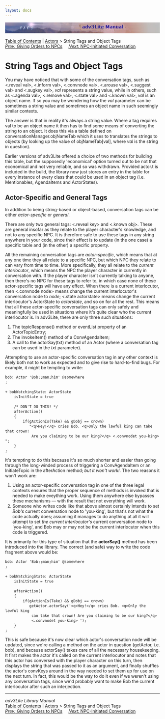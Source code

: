 ```yaml
---
layout: docs
---
```

<div class="topbar">

<img src="topbar.jpg" data-border="0" />

</div>

<div class="nav">

<a href="toc.html" class="nav">Table of Contents</a> \|
<a href="actor.html" class="nav">Actors</a> \> String Tags and Object
Tags  
<span class="navnp"><a href="orders.html" class="nav"><em>Prev:</em> Giving Orders to
NPCs</a>    
<a href="initiate.html" class="nav"><em>Next:</em> NPC-Initiated
Conversation</a>     </span>

</div>

<div class="main">

# String Tags and Object Tags

You may have noticed that with some of the conversation tags, such as
\<.reveal val\>, \<.inform val\>, \<.convnode val\>, \<.arouse val\>,
\<.suggest val\> and \<.sugkey val\>, *val* represents a string value,
while in others, such as \<.agenda val\>, \<.remove val\>, \<.state
val\> and \<.known val\>, *val* is an object name. If so you may be
wondering how the *val* parameter can be sometimes a string value and
sometimes an object name in such seemingly similar contexts.

The answer is that in reality it's always a string value. Where a tag
requires val to be an object name it then has to find some means of
converting the string to an object. It does this via a table defined on
conversationManager.objNameTab which it uses to translates the strings
to objects (by looking up the value of objNameTab\[val\], where *val* is
the string in question).

Earlier versions of adv3Lite offered a choice of two methods for
building this table, but the supposedly 'economical' option turned out
to be not that economical and not very reliable, and so was withdrawn.
Provided actor.t is included in the build, the library now just stores
an entry in the table for every instance of every class that could be
used in an object tag (i.e. Mentionables, AgendaItems and ActorStates).

## <span id="actor-tag-idx">Actor-Specific and General Tags</span>

In addition to being string-based or object-based, conversation tags can
be either *actor-specific* or *general*.

There are only two general tags: \<.reveal key\> and \<.known obj\>.
These are general insofar as they relate to the player character's
knowledge, and not to any specific NPC. It is therefore safe to use
these tags in any string anywhere in your code, since their effect is to
update (in the one case) a specific table and (in the other) a specific
property.

All the remaining conversation tags are *actor-specific*, which means
that at any one time they all relate to a specific NPC, but which NPC
they relate to can vary from time to time. More specifically, they all
relate to the *<span id="curint_idx">current interlocutor</span>*, which
means the NPC the player character in currently in conversation with. If
the player character isn't currently talking to anyone, then there's no
NPC for these tags to refer to, in which case none of these
actor-specific tags will have any effect. When there is a current
interlocutor, then \<.convnode node\> means change the current
interlocutor's conversation node to *node*; \<.state actorstate\> means
change the current interlocutor's ActorState to *actorstate*, and so on
for all the rest. This means that all these actor-specific conversation
tags can only safely and meaningfully be used in situations where it's
quite clear who the current interlocutor is. In adv3Lite, there are only
three such situations:

1.  The topicResponse() method or eventList property of an
    ActorTopicEntry;
2.  The invokeItem() method of a ConvAgendaItem;
3.  A call to the actorSay(txt) method of an Actor (where a conversation
    tag can be used in the *txt* parameter).

Attempting to use an actor-specific conversation tag in any other
context is likely both not to work as expected and to give rise to
hard-to-find bugs. For example, it might be tempting to write:

<div class="code">

    bob: Actor 'Bob;;man;him' @somewhere
    ;

    + bobWatchingState: ActorState
        isInitState = true
        
        /* DON'T DO THIS! */
        afterAction()
        {
            if(gActionIs(Take) && gDobj == crown)
               "<q>Hey!</q> cries Bob. <q>Only the lawful king can take that crown!
                Are you claiming to be our king?</q> <.convnodet you-king> ";  
        }
    ;

</div>

It's tempting to do this because it's so much shorter and easier than
going through the long-winded process of triggering a ConvAgendaItem or
an InitiateTopic in the afterAction method; *but it won't work!*. The
two reasons it won't work are:

1.  Using an actor-specific conversation tag in one of the three legal
    contexts ensures that the proper sequence of methods is invoked that
    is needed to make eveything work. Using them anywhere else bypasses
    these mechanisms — with the result that not everything will work.
2.  Someone who writes code like that above almost certainly intends to
    set *Bob's* current conversation node to 'you-king', but that's not
    what the code actually does; assuming it manages to do anything at
    all it will attempt to set *the current interlocutor's* current
    conversation node to 'you-king', and Bob may or may not be the
    current interlocutor when this code is triggered.

It is primarily for this type of situation that the **actorSay()**
method has been introduced into the library. The correct (and safe) way
to write the code fragment above would be:

<div class="code">

    bob: Actor 'Bob;;man;him' @somewhere
    ;

    + bobWatchingState: ActorState
        isInitState = true
        
        afterAction()
        {
            if(gActionIs(Take) && gDobj == crown)
               getActor.actorSay('<q>Hey!</q> cries Bob. <q>Only the lawful king
                can take that crown! Are you claiming to be our king?</q> 
                <.convnodet you-king> ');  
        }
    ;

</div>

This is safe because it's now clear which actor's conversation node will
be updated, since we're calling a method on the actor in question
(getActor, i.e. bob), and because <span class="code">actorSay()</span>
takes care of all the necessary housekeeping. It first makes the actor
it's called on the current interlocutor and notes that this actor has
conversed with the player character on this turn, then displays the
string that was passed to it as an argument, and finally shuffles the
actor's convKeys around in the way needed to set them up for use on the
next turn. In fact, this would be the way to do it even if we weren't
using any conversation tags, since we'd probably want to make Bob the
current interlocutor after such an interjection.

</div>

------------------------------------------------------------------------

<div class="navb">

*adv3Lite Library Manual*  
<a href="toc.html" class="nav">Table of Contents</a> \|
<a href="actor.html" class="nav">Actors</a> \> String Tags and Object
Tags  
<span class="navnp"><a href="orders.html" class="nav"><em>Prev:</em> Giving Orders to
NPCs</a>    
<a href="initiate.html" class="nav"><em>Next:</em> NPC-Initiated
Conversation</a>     </span>

</div>
